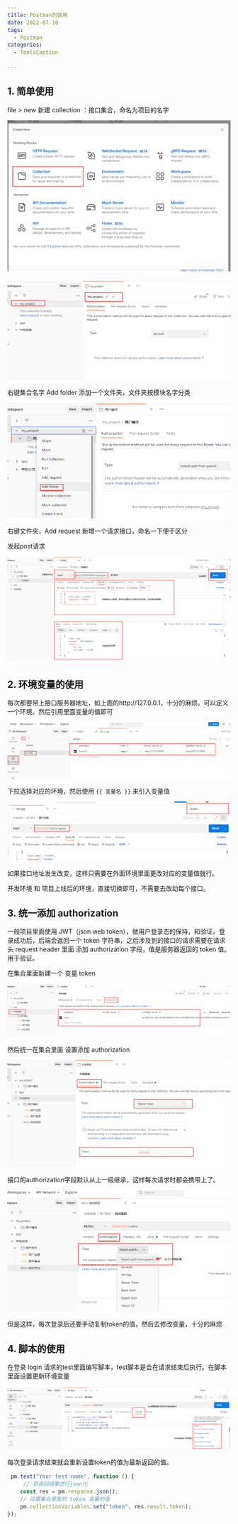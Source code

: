 ```yaml
---
title: Postman的使用
date: 2022-07-10
tags:
  - Postman
categories:
  - ToolsCaption

---
```

## 1. 简单使用

file > new 新建 collection ：接口集合，命名为项目的名字

![image-20220710162618865](./imgs/image-20220710162618865.png)

![image-20220710162848169](./imgs/image-20220710162848169.png)

右键集合名字 Add folder 添加一个文件夹，文件夹按模块名字分类

![image-20220710163118807](./imgs/image-20220710163118807.png)

右键文件夹，Add request 新增一个请求接口，命名一下便于区分

发起post请求

![image-20220710164218628](./imgs/image-20220710164218628.png)

## 2. 环境变量的使用

每次都要带上接口服务器地址，如上面的http://127.0.0.1，十分的麻烦。可以定义一个环境，然后引用里面变量的值即可

![image-20220710164550279](./imgs/image-20220710164550279.png)

下拉选择对应的环境，然后使用 `{{ 变量名 }}` 来引入变量值

![image-20220710164806470](./imgs/image-20220710164806470.png)

如果接口地址发生改变，这样只需要在外面环境里面更改对应的变量值就行。

开发环境 和 项目上线后的环境，直接切换即可，不需要去改动每个接口。

## 3. 统一添加 authorization

一般项目里面使用 JWT（json web token），做用户登录态的保持，和验证。登录成功后，后端会返回一个 token 字符串，之后涉及到的接口的请求需要在请求头 request header 里面 添加 authorization 字段，值是服务器返回的 token 值。用于验证。

在集合里面新建一个 变量 token

![image-20220710165522633](./imgs/image-20220710165522633.png)

然后统一在集合里面 设置添加 authorization

![image-20220710165609726](./imgs/image-20220710165609726.png)

接口的authorization字段默认从上一级继承，这样每次请求时都会携带上了。

![image-20220710165744946](./imgs/image-20220710165744946.png)

但是这样，每次登录后还要手动复制token的值，然后去修改变量，十分的麻烦

## 4. 脚本的使用

在登录 login 请求的test里面编写脚本，test脚本是会在请求结束后执行。在脚本里面设置更新环境变量

![image-20220710170417999](./imgs/image-20220710170417999.png)

每次登录请求结束就会重新设置token的值为最新返回的值。

```js
 pm.test("Your test name", function () {
     // 将返回结果进行json化
    const res = pm.response.json();
    // 设置集合里面的 token 变量的值
    pm.collectionVariables.set("token", res.result.token);
});
```
